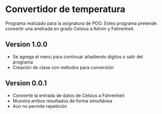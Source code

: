 # Convertidor de temperatura

Programa realizado para la asignatura de POO. Estes programa pretende converitr una anetrada en grado Celsius a Kelvin y Fahrenheit.

## Version 1.0.0

- Se agrega el menú para continuar añadiendo dígitos o salir del programa
- Creación de clase con métodos para conversión

## Version 0.0.1
- Convierte la entrada de datos de Celsius a Fahrenheit
- Muestra ambos resultados de forma simultánea
- Aún no permite repetición
